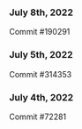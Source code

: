 ### July 8th, 2022

Commit #190291

### July 5th, 2022

Commit #314353


### July 4th, 2022

Commit #72281
